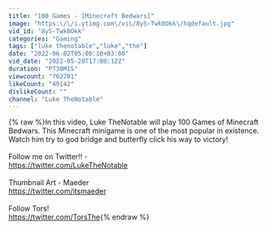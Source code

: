 ```yaml
---
title: "100 Games - [Minecraft Bedwars]"
image: "https:\/\/i.ytimg.com\/vi\/8yS-Twk0Okk\/hqdefault.jpg"
vid_id: "8yS-Twk0Okk"
categories: "Gaming"
tags: ["luke thenotable","luke","the"]
date: "2022-06-02T05:00:10+03:00"
vid_date: "2022-05-28T17:00:12Z"
duration: "PT30M1S"
viewcount: "762701"
likeCount: "49142"
dislikeCount: ""
channel: "Luke TheNotable"
---
```

{% raw %}In this video, Luke TheNotable will play 100 Games of Minecraft Bedwars. This Minecraft minigame is one of the most popular in existence. Watch him try to god bridge and butterfly click his way to victory! <br /><br />Follow me on Twitter!! - <br /><a rel="nofollow" target="blank" href="https://twitter.com/LukeTheNotable">https://twitter.com/LukeTheNotable</a> <br /><br />Thumbnail Art - Maeder<br /><a rel="nofollow" target="blank" href="https://twitter.com/itsmaeder">https://twitter.com/itsmaeder</a><br /><br />Follow Tors! <br /><a rel="nofollow" target="blank" href="https://twitter.com/TorsThe">https://twitter.com/TorsThe</a>{% endraw %}
